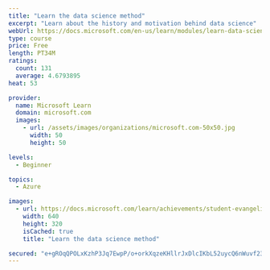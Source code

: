 ```yaml
---
title: "Learn the data science method"
excerpt: "Learn about the history and motivation behind data science"
webUrl: https://docs.microsoft.com/en-us/learn/modules/learn-data-science-method/
type: course
price: Free
length: PT34M
ratings:
  count: 131
  average: 4.6793895
heat: 53

provider:
  name: Microsoft Learn
  domain: microsoft.com
  images:
    - url: /assets/images/organizations/microsoft.com-50x50.jpg
      width: 50
      height: 50

levels:
  - Beginner

topics:
  - Azure

images:
  - url: https://docs.microsoft.com/learn/achievements/student-evangelism/learn-data-science-method-social.png
    width: 640
    height: 320
    isCached: true
    title: "Learn the data science method"

secured: "e+gROqQPOLxKzhP3Jq7EwpP/o+orkXqzeKHllrJxDlcIKbL52uycQ6nWuvf23jF8uNvjxG8RpUOMhwgdgqzZyjna7nm+zWdf5YgWjxbrWA3BNtdaDdyljsnnwGgJYTGUJ6ygfiP4VO8m7uGuDjOShHMb8WjOdiVyFgFLDAanIcPlvAtwiyJAhS/HhgVSBZ1dxBPCwL2gCQ8ye99DRt7TFc1X0hNbw/eBYk00YroklV58C9KvIc0RzUVXtxP+0Wa0aa0hddhp81EqoNz/kM4N5k3Rv8E3BWGNBfKsc3OuFjsj6VDw/jF28LmmsGSADRohZwlekqsTBvFqbJV4V2PQyfu4otYXSI+rLif8IrCDwgJ0TRV0DesCmEJOpdCyBK4YmW9y/hZ6EmM/1LFTPeVHMw==;Rvrwak4olIVdXqJjrjNulw=="
---
```


